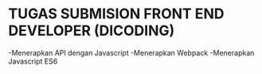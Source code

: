 # TUGAS SUBMISION FRONT END DEVELOPER (DICODING)

-Menerapkan API dengan Javascript
-Menerapkan Webpack
-Menerapkan Javascript ES6
